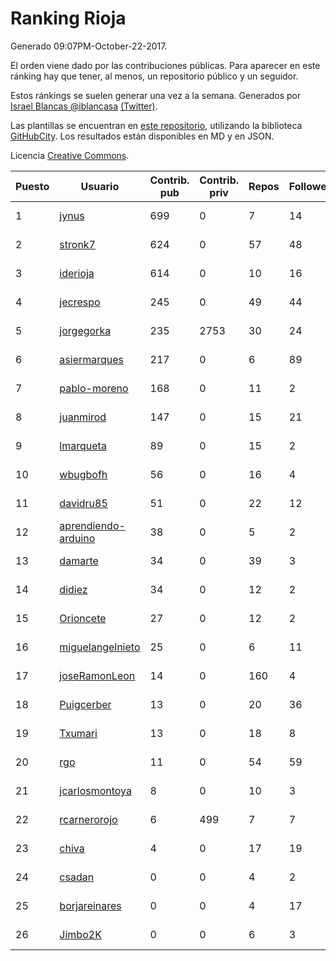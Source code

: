 # Ranking Rioja

Generado 09:07PM-October-22-2017.

El orden viene dado por las contribuciones públicas. Para aparecer en este ránking hay que tener, al menos, un repositorio público y un seguidor.

Estos ránkings se suelen generar una vez a la semana. Generados por [Israel Blancas @iblancasa](https://github.com/iblancasa/) [(Twitter)](https://twitter.com/iblancasa).

Las plantillas se encuentran en [este repositorio](https://github.com/iblancasa/GH-Spanish-Ranking), utilizando la biblioteca [GitHubCity](https://github.com/iblancasa/GitHubCity). Los resultados están disponibles en MD y en JSON.

Licencia [Creative Commons](https://creativecommons.org/licenses/by/4.0/).

| Puesto   |  Usuario  | Contrib. pub | Contrib. priv |Repos| Followers | Desde |  Avatar  |
|----------|-----------|--------------|---------------|-----|-----------|-------|----------|
|1|[jynus](https://github.com/jynus)|699|0|7|14|2014-08-28|![jynus](https://avatars1.githubusercontent.com/u/8576860)|
|2|[stronk7](https://github.com/stronk7)|624|0|57|48|2009-12-14|![stronk7](https://avatars3.githubusercontent.com/u/167147)|
|3|[iderioja](https://github.com/iderioja)|614|0|10|16|2013-07-25|![iderioja](https://avatars3.githubusercontent.com/u/5090808)|
|4|[jecrespo](https://github.com/jecrespo)|245|0|49|44|2012-03-15|![jecrespo](https://avatars2.githubusercontent.com/u/1539718)|
|5|[jorgegorka](https://github.com/jorgegorka)|235|2753|30|24|2008-05-07|![jorgegorka](https://avatars3.githubusercontent.com/u/9585)|
|6|[asiermarques](https://github.com/asiermarques)|217|0|6|89|2009-11-05|![asiermarques](https://avatars0.githubusercontent.com/u/149459)|
|7|[pablo-moreno](https://github.com/pablo-moreno)|168|0|11|2|2014-07-18|![pablo-moreno](https://avatars1.githubusercontent.com/u/8203696)|
|8|[juanmirod](https://github.com/juanmirod)|147|0|15|21|2013-02-27|![juanmirod](https://avatars2.githubusercontent.com/u/3714422)|
|9|[lmarqueta](https://github.com/lmarqueta)|89|0|15|2|2015-09-17|![lmarqueta](https://avatars1.githubusercontent.com/u/14338278)|
|10|[wbugbofh](https://github.com/wbugbofh)|56|0|16|4|2013-04-24|![wbugbofh](https://avatars2.githubusercontent.com/u/4250161)|
|11|[davidru85](https://github.com/davidru85)|51|0|22|12|2010-11-08|![davidru85](https://avatars2.githubusercontent.com/u/472324)|
|12|[aprendiendo-arduino](https://github.com/aprendiendo-arduino)|38|0|5|2|2016-09-02|![aprendiendo-arduino](https://avatars3.githubusercontent.com/u/21957254)|
|13|[damarte](https://github.com/damarte)|34|0|39|3|2013-04-30|![damarte](https://avatars2.githubusercontent.com/u/4304282)|
|14|[didiez](https://github.com/didiez)|34|0|12|2|2011-02-22|![didiez](https://avatars0.githubusercontent.com/u/632860)|
|15|[Orioncete](https://github.com/Orioncete)|27|0|12|2|2016-03-12|![Orioncete](https://avatars0.githubusercontent.com/u/17803185)|
|16|[miguelangelnieto](https://github.com/miguelangelnieto)|25|0|6|11|2011-05-25|![miguelangelnieto](https://avatars2.githubusercontent.com/u/810868)|
|17|[joseRamonLeon](https://github.com/joseRamonLeon)|14|0|160|4|2012-04-26|![joseRamonLeon](https://avatars1.githubusercontent.com/u/1682282)|
|18|[Puigcerber](https://github.com/Puigcerber)|13|0|20|36|2011-06-22|![Puigcerber](https://avatars2.githubusercontent.com/u/866808)|
|19|[Txumari](https://github.com/Txumari)|13|0|18|8|2010-09-16|![Txumari](https://avatars1.githubusercontent.com/u/401963)|
|20|[rgo](https://github.com/rgo)|11|0|54|59|2009-01-16|![rgo](https://avatars1.githubusercontent.com/u/47124)|
|21|[jcarlosmontoya](https://github.com/jcarlosmontoya)|8|0|10|3|2014-05-23|![jcarlosmontoya](https://avatars1.githubusercontent.com/u/7680456)|
|22|[rcarnerorojo](https://github.com/rcarnerorojo)|6|499|7|7|2014-04-17|![rcarnerorojo](https://avatars0.githubusercontent.com/u/7326722)|
|23|[chiva](https://github.com/chiva)|4|0|17|19|2010-06-15|![chiva](https://avatars1.githubusercontent.com/u/305333)|
|24|[csadan](https://github.com/csadan)|0|0|4|2|2014-01-21|![csadan](https://avatars0.githubusercontent.com/u/6459730)|
|25|[borjareinares](https://github.com/borjareinares)|0|0|4|17|2011-01-26|![borjareinares](https://avatars3.githubusercontent.com/u/584645)|
|26|[Jimbo2K](https://github.com/Jimbo2K)|0|0|6|3|2016-03-15|![Jimbo2K](https://avatars1.githubusercontent.com/u/17853527)|
